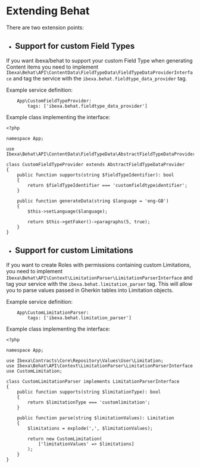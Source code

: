# Extending Behat

There are two extension points:
- ## Support for custom Field Types
If you want ibexa/behat to support your custom Field Type when generating Content items you need to implement `Ibexa\Behat\API\ContentData\FieldTypeData\FieldTypeDataProviderInterface` and tag the service with the `ibexa.behat.fieldtype_data_provider` tag.

Example service definition:
```
    App\CustomFieldTypeProvider:
        tags: ['ibexa.behat.fieldtype_data_provider']
```
Example class implementing the interface:
```
<?php

namespace App;

use Ibexa\Behat\API\ContentData\FieldTypeData\AbstractFieldTypeDataProvider;

class CustomFieldTypeProvider extends AbstractFieldTypeDataProvider
{
    public function supports(string $fieldTypeIdentifier): bool
    {
        return $fieldTypeIdentifier === 'customfieldtypeidentifier';
    }

    public function generateData(string $language = 'eng-GB')
    {
        $this->setLanguage($language);

        return $this->getFaker()->paragraphs(5, true);
    }
}
```

- ## Support for custom Limitations
If you want to create Roles with permissions containing custom Limitations, you need to implement `Ibexa\Behat\API\Context\LimitationParser\LimitationParserInterface` and tag your service with the `ibexa.behat.limitation_parser` tag. This will allow you to parse values passed in Gherkin tables into Limitation objects.

Example service definition:
```
    App\CustomLimitationParser:
        tags: ['ibexa.behat.limitation_parser']
```
Example class implementing the interface:
```
<?php

namespace App;

use Ibexa\Contracts\Core\Repository\Values\User\Limitation;
use Ibexa\Behat\API\Context\LimitationParser\LimitationParserInterface
use CustomLimitation;

class CustomLimitationParser implements LimitationParserInterface
{
    public function supports(string $limitationType): bool
    {
        return $limitationType === 'customlimitation';
    }

    public function parse(string $limitationValues): Limitation
    {
        $limitations = explode(',', $limitationValues);

        return new CustomLimitation(
            ['limitationValues' => $limitations]
        );
    }
}
```
